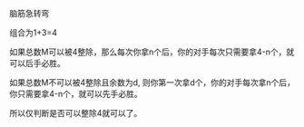 脑筋急转弯

组合为1+3=4

如果总数M可以被4整除，那么每次你拿n个后，你的对手每次只需要拿4-n个，就可以后手必胜。

如果总数M不可以被4整除且余数为d, 则你第一次拿d个，你的对手每次拿n个后，你只需要拿4-n个，就可以先手必胜。

所以仅判断是否可以整除4就可以了。
